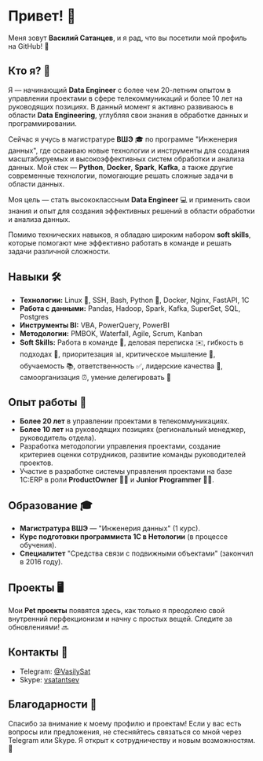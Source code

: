 # Привет! 👋

Меня зовут **Василий Сатанцев**, и я рад, что вы посетили мой профиль на GitHub! 🚀

## Кто я? 🤖

Я — начинающий **Data Engineer** с более чем 20-летним опытом в управлении проектами в сфере телекоммуникаций и более 10 лет на руководящих позициях. В данный момент я активно развиваюсь в области **Data Engineering**, углубляя свои знания в обработке данных и программировании.

Сейчас я учусь в магистратуре **ВШЭ** 🎓 по программе "Инженерия данных", где осваиваю новые технологии и инструменты для создания масштабируемых и высокоэффективных систем обработки и анализа данных. Мой стек — **Python**, **Docker**, **Spark**, **Kafka**, а также другие современные технологии, помогающие решать сложные задачи в области данных.

Моя цель — стать высококлассным **Data Engineer** 💻 и применить свои знания и опыт для создания эффективных решений в области обработки и анализа данных.

Помимо технических навыков, я обладаю широким набором **soft skills**, которые помогают мне эффективно работать в команде и решать задачи различной сложности.

## Навыки 🛠️

- **Технологии:** Linux 🐧, SSH, Bash, Python 🐍, Docker, Nginx, FastAPI, 1C
- **Работа с данными:** Pandas, Hadoop, Spark, Kafka, SuperSet, SQL, Postgres
- **Инструменты BI:** VBA, PowerQuery, PowerBI
- **Методологии:** PMBOK, Waterfall, Agile, Scrum, Kanban 
- **Soft Skills:** Работа в команде 🤝, деловая переписка ✉️, гибкость в подходах 🔄, приоритезация 📊, критическое мышление 🧠, обучаемость 📚, ответственность ✅, лидерские качества 🏅, самоорганизация ⏰, умение делегировать 🤖

## Опыт работы 💼

- **Более 20 лет** в управлении проектами в телекоммуникациях.
- **Более 10 лет** на руководящих позициях (региональный менеджер, руководитель отдела).
- Разработка методологии управления проектами, создание критериев оценки сотрудников, развитие команды руководителей проектов.
- Участие в разработке системы управления проектами на базе 1С:ERP в роли **ProductOwner** 🧑‍💻 и **Junior Programmer** 👨‍💻.

## Образование 🎓

- **Магистратура ВШЭ** — "Инженерия данных" (1 курс).
- **Курс подготовки программиста 1С в Нетологии** (в процессе обучения).
- **Специалитет** "Средства связи с подвижными объектами" (закончил в 2016 году).

## Проекты 🖥️

Мои **Pet проекты** появятся здесь, как только я преодолею свой внутренний перфекционизм и начну с простых вещей. Следите за обновлениями! 🔜

## Контакты 📱

- Telegram: [@VasilySat](https://t.me/VasilySat)
- Skype: [vsatantsev](skype:vsatantsev)

## Благодарности 🙏

Спасибо за внимание к моему профилю и проектам! Если у вас есть вопросы или предложения, не стесняйтесь связаться со мной через Telegram или Skype. Я открыт к сотрудничеству и новым возможностям. 🤝

